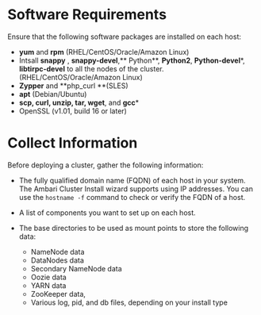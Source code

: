 # Software Requirements

Ensure that the following software packages are installed on each host:
* **yum** and **rpm** (RHEL/CentOS/Oracle/Amazon Linux)
* Intsall  **snappy** , **snappy-devel**,** Python**, **Python2**, **Python-devel***, **libtirpc-devel** to all the nodes of the cluster. (RHEL/CentOS/Oracle/Amazon Linux)
* **Zypper** and **php_curl **(SLES)
* **apt** (Debian/Ubuntu)
* **scp, curl, unzip, tar, wget**, and **gcc***
* OpenSSL (v1.01, build 16 or later)

# Collect Information

Before deploying a cluster, gather the following information:

* The fully qualified domain name (FQDN) of each host in your system. The Ambari Cluster Install wizard supports using IP addresses. You can use the
  `hostname -f` command to check or verify the FQDN of a host.
* A list of components you want to set up on each host.

* The base directories to be used as mount points to store the following data:
    - NameNode data
    - DataNodes data
    - Secondary NameNode data
    - Oozie data
    - YARN data
    - ZooKeeper data,
    - Various log, pid, and db files, depending on your install type



